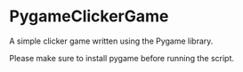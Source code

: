 # PygameClickerGame
A simple clicker game written using the Pygame library.

Please make sure to install pygame before running the script.
